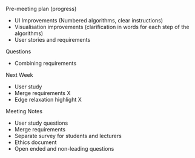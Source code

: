 Pre-meeting plan (progress)
  - UI Improvements (Numbered algorithms, clear instructions)
  - Visualisation improvements (clarification in words for each step of the algorithms)
  - User stories and requirements

Questions
  - Combining requirements

Next Week
  - User study
  - Merge requirements X
  - Edge relaxation highlight X

Meeting Notes
  - User study questions
  - Merge requirements
  - Separate survey for students and lecturers
  - Ethics document
  - Open ended and non-leading questions
